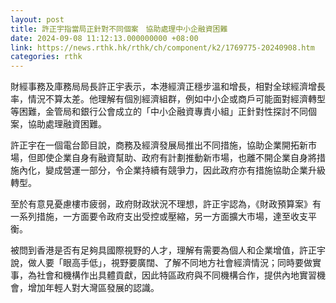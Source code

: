 ```yaml
---
layout: post
title: 許正宇指當局正針對不同個案　協助處理中小企融資困難
date: 2024-09-08 11:12:13.000000000 +08:00
link: https://news.rthk.hk/rthk/ch/component/k2/1769775-20240908.htm
categories: rthk
---
```


財經事務及庫務局局長許正宇表示，本港經濟正穩步溫和增長，相對全球經濟增長率，情況不算太差。他理解有個別經濟組群，例如中小企或商戶可能面對經濟轉型等困難，金管局和銀行公會成立的「中小企融資專責小組」正針對性探討不同個案，協助處理融資困難。
 
許正宇在一個電台節目說，商務及經濟發展局推出不同措施，協助企業開拓新市場，但即使企業自身有融資幫助、政府有計劃推動新市場，也離不開企業自身將措施內化，變成營運一部分，令企業持續有競爭力，因此政府亦有措施協助企業升級轉型。

至於有意見憂慮樓市疲弱，政府財政狀況不理想，許正宇認為，《財政預算案》有一系列措施，一方面要令政府支出受控或壓縮，另一方面擴大市場，達至收支平衡。

被問到香港是否有足夠具國際視野的人才，理解有需要為個人和企業增值，許正宇說，做人要「眼高手低」，視野要廣闊、了解不同地方社會經濟情況；同時要做實事，為社會和機構作出具體貢獻，因此特區政府與不同機構合作，提供內地實習機會，增加年輕人對大灣區發展的認識。
